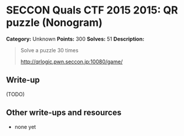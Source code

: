 # SECCON Quals CTF 2015 2015: QR puzzle (Nonogram)

**Category:** Unknown
**Points:** 300
**Solves:** 51
**Description:**

> Solve a puzzle 30 times
> 
> <http://qrlogic.pwn.seccon.jp:10080/game/>


## Write-up

(TODO)

## Other write-ups and resources

* none yet
